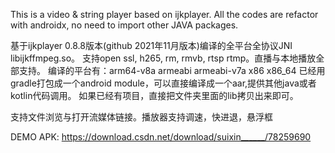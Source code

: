 This is a video & string player based on ijkplayer.
All the codes are refactor with androidx, no need to import other JAVA packages.



基于ijkplayer 0.8.8版本(github 2021年11月版本)编译的全平台全协议JNI libijkffmpeg.so。
支持open ssl, h265, rm, rmvb, rtsp rtmp。直播与本地播放全部支持。
编译的平台有：arm64-v8a armeabi armeabi-v7a x86 x86_64
已经用gradle打包成一个android module，可以直接编译成一个aar,提供其他java或者kotlin代码调用。
如果已经有项目，直接把文件夹里面的lib拷贝出来即可。

支持文件浏览与打开流媒体链接。播放器支持调速，快进退，悬浮框


DEMO APK:
https://download.csdn.net/download/suixin______/78259690

